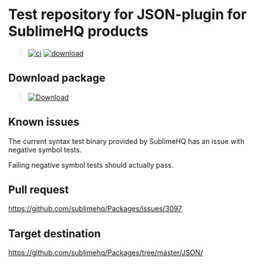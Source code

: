 # Test repository for JSON-plugin for SublimeHQ products

> [![ci](https://github.com/jrappen/sublime-json/actions/workflows/ci.yml/badge.svg)](https://github.com/jrappen/sublime-json/actions/workflows/ci.yml)
> [![download](https://github.com/jrappen/sublime-json/actions/workflows/download.yml/badge.svg)](https://github.com/jrappen/sublime-json/actions/workflows/download.yml)

## Download package

> [![Download](https://img.shields.io/static/v1?label=download&message=JSON.sublime-package&color=brightgreen)](https://github.com/jrappen/sublime-json/raw/download/JSON.sublime-package)

## Known issues

The current syntax test binary provided by SublimeHQ has an issue with negative symbol tests.

Failing negative symbol tests should actually pass.

## Pull request

<https://github.com/sublimehq/Packages/issues/3097>

## Target destination

<https://github.com/sublimehq/Packages/tree/master/JSON/>
